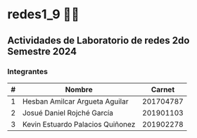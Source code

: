 # redes1_9  👨‍💻
Actividades de Laboratorio de redes 2do Semestre 2024
---
### Integrantes 
| # | Nombre                                | Carnet    |
|---|---------------------------------------|-----------|
| 1 | Hesban Amilcar Argueta Aguilar        | 201704787 |
| 2 | Josué Daniel Rojché García            | 201901103 |
| 3 | Kevin Estuardo Palacios Quiñonez      | 201902278 |
